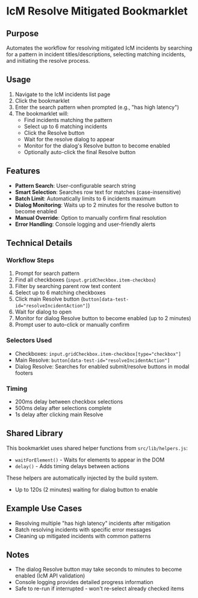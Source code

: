 # IcM Resolve Mitigated Bookmarklet

## Purpose
Automates the workflow for resolving mitigated IcM incidents by searching for a pattern in incident titles/descriptions, selecting matching incidents, and initiating the resolve process.

## Usage

1. Navigate to the IcM incidents list page
2. Click the bookmarklet
3. Enter the search pattern when prompted (e.g., "has high latency")
4. The bookmarklet will:
   - Find incidents matching the pattern
   - Select up to 6 matching incidents
   - Click the Resolve button
   - Wait for the resolve dialog to appear
   - Monitor for the dialog's Resolve button to become enabled
   - Optionally auto-click the final Resolve button

## Features

- **Pattern Search**: User-configurable search string
- **Smart Selection**: Searches row text for matches (case-insensitive)
- **Batch Limit**: Automatically limits to 6 incidents maximum
- **Dialog Monitoring**: Waits up to 2 minutes for the resolve button to become enabled
- **Manual Override**: Option to manually confirm final resolution
- **Error Handling**: Console logging and user-friendly alerts

## Technical Details

### Workflow Steps
1. Prompt for search pattern
2. Find all checkboxes (`input.gridCheckbox.item-checkbox`)
3. Filter by searching parent row text content
4. Select up to 6 matching checkboxes
5. Click main Resolve button (`button[data-test-id="resolveIncidentAction"]`)
6. Wait for dialog to open
7. Monitor for dialog Resolve button to become enabled (up to 2 minutes)
8. Prompt user to auto-click or manually confirm

### Selectors Used
- Checkboxes: `input.gridCheckbox.item-checkbox[type="checkbox"]`
- Main Resolve: `button[data-test-id="resolveIncidentAction"]`
- Dialog Resolve: Searches for enabled submit/resolve buttons in modal footers

### Timing
- 200ms delay between checkbox selections
- 500ms delay after selections complete
- 1s delay after clicking main Resolve

## Shared Library

This bookmarklet uses shared helper functions from `src/lib/helpers.js`:
- `waitForElement()` - Waits for elements to appear in the DOM
- `delay()` - Adds timing delays between actions

These helpers are automatically injected by the build system.
- Up to 120s (2 minutes) waiting for dialog button to enable

## Example Use Cases

- Resolving multiple "has high latency" incidents after mitigation
- Batch resolving incidents with specific error messages
- Cleaning up mitigated incidents with common patterns

## Notes

- The dialog Resolve button may take seconds to minutes to become enabled (IcM API validation)
- Console logging provides detailed progress information
- Safe to re-run if interrupted - won't re-select already checked items

